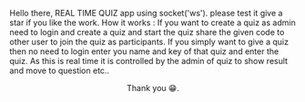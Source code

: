 Hello there, REAL TIME QUIZ app using socket('ws').
please test it give a star if you like the work.
How it works :
If you want to create a quiz as admin need to login and create a quiz and start the quiz share the given code to other user to join the quiz as participants.
If you simply want to give a quiz then no need to login enter you name and key of that quiz and enter the quiz.
As this is real time it is controlled by the admin of quiz to show result and move to question etc..

<p align="center">Thank you 😁.</p>
